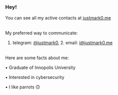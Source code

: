 ### Hey!
You can see all my active contacts at [justmark0.me](https://justmark0.me)

 <br />
My preferred way to communicate:

1. telegram: [@justmark0](https://t.me/justmark0), 2. email: [i@justmark0.me](mailto:i@justmark0.me)

 <br />
Here are some facts about me:

  • Graduate of Innopolis University

  • Interested in cybersecurity 

  • I like parrots 🙃
  
